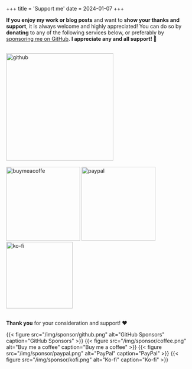 +++
title = 'Support me'
date = 2024-01-07
+++

**If you enjoy my work or blog posts** and want to **show your thanks and support**, it is always welcome and highly appreciated!
You can do so by **donating** to any of the following services below, or preferably by [sponsoring me on GitHub](https://github.com/sponsors/WilliamRagstad).
**I appreciate any and all support! 🙏**

<br/>
<div class="flex flex-wrap justify-center items-center">
    <a href="https://github.com/sponsors/WilliamRagstad"><img src="/img/sponsor/github_hu7c9a3deeb1052c35d3a3a4dbb1f046e8_19044_1320x0_resize_box_3.png" alt="github" width="290" class="not-prose"/></a>
</div>
<br/>
<div class="flex flex-wrap justify-center items-center">
    <a href="https://www.buymeacoffee.com/williamragstad"><img src="/img/sponsor/coffee_hu09b2b42eb48e9818c9380b56489ba036_26681_1320x0_resize_box_3.png" alt="buymeacoffe" width="200" class="not-prose"/></a>
    <a href="https://paypal.me/williamragstad"><img src="/img/sponsor/paypal_hucf9b19e5fc35cbada1ef6f44a664592c_14231_1320x0_resize_box_3.png" alt="paypal" width="200" class="not-prose"/></a>
    <a href="https://ko-fi.com/williamr_"><img src="/img/sponsor/kofi_hu99b339964a3741cfaa31cbbbeb9252ec_38894_1320x0_resize_box_3.png" alt="ko-fi" width="180" class="not-prose "/></a>
</div>
<br/>

**Thank you** for your consideration and support! ❤️

<div class="hidden">

{{< figure src="/img/sponsor/github.png" alt="GitHub Sponsors" caption="GitHub Sponsors" >}}
{{< figure src="/img/sponsor/coffee.png" alt="Buy me a coffee" caption="Buy me a coffee" >}}
{{< figure src="/img/sponsor/paypal.png" alt="PayPal" caption="PayPal" >}}
{{< figure src="/img/sponsor/kofi.png" alt="Ko-fi" caption="Ko-fi" >}}

</div>
